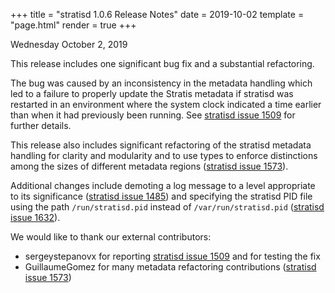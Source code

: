 +++
title = "stratisd 1.0.6 Release Notes"
date = 2019-10-02
template = "page.html"
render = true
+++

Wednesday October 2, 2019

This release includes one significant bug fix and a substantial refactoring.

The bug was caused by an inconsistency in the metadata handling which led to
a failure to properly update the Stratis metadata if stratisd was restarted
in an environment where the system clock indicated a time earlier than when
it had previously been running. See [stratisd issue 1509] for further
details.

This release also includes significant refactoring of the stratisd metadata
handling for clarity and modularity and to use types to enforce distinctions
among the sizes of different metadata regions ([stratisd issue 1573]).

<!-- more -->

Additional changes include demoting a log message to a level appropriate
to its significance ([stratisd issue 1485]) and specifying the stratisd PID
file using the path `/run/stratisd.pid` instead of `/var/run/stratisd.pid`
([stratisd issue 1632]).

We would like to thank our external contributors:
* sergeystepanovx for reporting [stratisd issue 1509] and for testing the fix
* GuillaumeGomez for many metadata refactoring contributions
([stratisd issue 1573])

[stratisd issue 1485]: https://github.com/stratis-storage/stratisd/issues/1485
[stratisd issue 1509]: https://github.com/stratis-storage/stratisd/issues/1509
[stratisd issue 1573]: https://github.com/stratis-storage/stratisd/issues/1573
[stratisd issue 1632]: https://github.com/stratis-storage/stratisd/issues/1632
